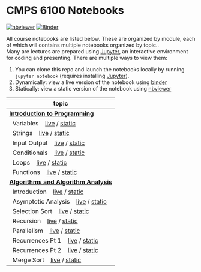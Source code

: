 # CMPS 6100 Notebooks

[![nbviewer](https://github.com/jupyter/design/blob/master/logos/Badges/nbviewer_badge.svg)](https://nbviewer.org/github/CMPS-6100/notebooks/tree/main/)
[![Binder](https://mybinder.org/badge_logo.svg)](https://mybinder.org/v2/gh/cmps2200-fall2021/cmps-2200-slides/main)

All course notebooks are listed below. These are organized by module, each of which will contains multiple notebooks organized by topic..  
Many are lectures are prepared using [Jupyter](https://jupyter.org/), an interactive environment for coding and presenting. There are multiple ways to view them:

1. You can  clone this repo and launch the notebooks locally by running `jupyter notebook` (requires installing  [Jupyter](https://jupyter.org/)).
2. Dynamically: view a live version of the notebook using [binder](https://mybinder.org/)
3. Statically: view a static version of the notebook using [nbviewer](https://nbviewer.jupyter.org)


|topic|
|-----|
|[**Introduction to Programming**](https://github.com/CMPS-6100/notebooks/tree/main/01-Intro-to-Programming)|
|&nbsp;&nbsp;Variables &nbsp;&nbsp; [live](https://mybinder.org/v2/gh/CMPS-6100/notebooks/main?filepath=01-Intro-to-Programming/04-variables.ipynb) / [static](https://nbviewer.jupyter.org/github/CMPS-6100/notebooks/blob/main/01-Intro-to-Programming/04-variables.ipynb?flush_cache=True)|
|&nbsp;&nbsp;Strings &nbsp;&nbsp; [live](https://mybinder.org/v2/gh/CMPS-6100/notebooks/main?filepath=01-Intro-to-Programming/05-strings.ipynb) / [static](https://nbviewer.jupyter.org/github/CMPS-6100/notebooks/blob/main/01-Intro-to-Programming/05-strings.ipynb?flush_cache=True)|
|&nbsp;&nbsp;Input Output &nbsp;&nbsp; [live](https://mybinder.org/v2/gh/CMPS-6100/notebooks/main?filepath=01-Intro-to-Programming/06-input_output.ipynb) / [static](https://nbviewer.jupyter.org/github/CMPS-6100/notebooks/blob/main/01-Intro-to-Programming/06-input_output.ipynb?flush_cache=True)|
|&nbsp;&nbsp;Conditionals &nbsp;&nbsp; [live](https://mybinder.org/v2/gh/CMPS-6100/notebooks/main?filepath=01-Intro-to-Programming/07-conditionals.ipynb) / [static](https://nbviewer.jupyter.org/github/CMPS-6100/notebooks/blob/main/01-Intro-to-Programming/07-conditionals.ipynb?flush_cache=True)|
|&nbsp;&nbsp;Loops &nbsp;&nbsp; [live](https://mybinder.org/v2/gh/CMPS-6100/notebooks/main?filepath=01-Intro-to-Programming/08-loops.ipynb) / [static](https://nbviewer.jupyter.org/github/CMPS-6100/notebooks/blob/main/01-Intro-to-Programming/08-loops.ipynb?flush_cache=True)|
|&nbsp;&nbsp;Functions &nbsp;&nbsp; [live](https://mybinder.org/v2/gh/CMPS-6100/notebooks/main?filepath=01-Intro-to-Programming/09-functions.ipynb) / [static](https://nbviewer.jupyter.org/github/CMPS-6100/notebooks/blob/main/01-Intro-to-Programming/09-functions.ipynb?flush_cache=True)|
|[**Algorithms and Algorithm Analysis**](https://github.com/CMPS-6100/notebooks/tree/main/02-Algorithms)|
|&nbsp;&nbsp;Introduction &nbsp;&nbsp; [live](https://mybinder.org/v2/gh/CMPS-6100/notebooks/main?filepath=02-Algorithms/02-introduction.ipynb) / [static](https://nbviewer.jupyter.org/github/CMPS-6100/notebooks/blob/main/02-Algorithms/02-introduction.ipynb?flush_cache=True)|
|&nbsp;&nbsp;Asymptotic Analysis &nbsp;&nbsp; [live](https://mybinder.org/v2/gh/CMPS-6100/notebooks/main?filepath=02-Algorithms/03-asymptotic_analysis.ipynb) / [static](https://nbviewer.jupyter.org/github/CMPS-6100/notebooks/blob/main/02-Algorithms/03-asymptotic_analysis.ipynb?flush_cache=True)|
|&nbsp;&nbsp;Selection Sort &nbsp;&nbsp; [live](https://mybinder.org/v2/gh/CMPS-6100/notebooks/main?filepath=02-Algorithms/04-selection_sort.ipynb) / [static](https://nbviewer.jupyter.org/github/CMPS-6100/notebooks/blob/main/02-Algorithms/04-selection_sort.ipynb?flush_cache=True)|
|&nbsp;&nbsp;Recursion &nbsp;&nbsp; [live](https://mybinder.org/v2/gh/CMPS-6100/notebooks/main?filepath=02-Algorithms/05-recursion.ipynb) / [static](https://nbviewer.jupyter.org/github/CMPS-6100/notebooks/blob/main/02-Algorithms/05-recursion.ipynb?flush_cache=True)|
|&nbsp;&nbsp;Parallelism &nbsp;&nbsp; [live](https://mybinder.org/v2/gh/CMPS-6100/notebooks/main?filepath=02-Algorithms/06-parallelism.ipynb) / [static](https://nbviewer.jupyter.org/github/CMPS-6100/notebooks/blob/main/02-Algorithms/06-parallelism.ipynb?flush_cache=True)|
|&nbsp;&nbsp;Recurrences Pt 1 &nbsp;&nbsp; [live](https://mybinder.org/v2/gh/CMPS-6100/notebooks/main?filepath=02-Algorithms/07-recurrences_pt_1.ipynb) / [static](https://nbviewer.jupyter.org/github/CMPS-6100/notebooks/blob/main/02-Algorithms/07-recurrences_pt_1.ipynb?flush_cache=True)|
|&nbsp;&nbsp;Recurrences Pt 2 &nbsp;&nbsp; [live](https://mybinder.org/v2/gh/CMPS-6100/notebooks/main?filepath=02-Algorithms/08-recurrences_pt_2.ipynb) / [static](https://nbviewer.jupyter.org/github/CMPS-6100/notebooks/blob/main/02-Algorithms/08-recurrences_pt_2.ipynb?flush_cache=True)|
|&nbsp;&nbsp;Merge Sort &nbsp;&nbsp; [live](https://mybinder.org/v2/gh/CMPS-6100/notebooks/main?filepath=02-Algorithms/09-merge_sort.ipynb) / [static](https://nbviewer.jupyter.org/github/CMPS-6100/notebooks/blob/main/02-Algorithms/09-merge_sort.ipynb?flush_cache=True)|